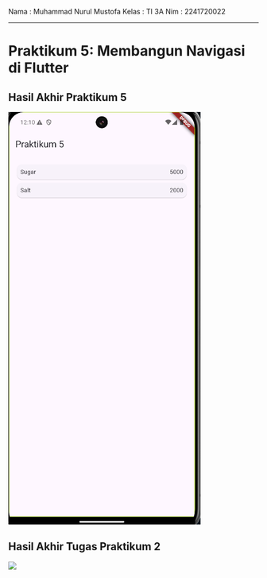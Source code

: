 Nama : Muhammad Nurul Mustofa
Kelas : TI 3A
Nim : 2241720022

---

# Praktikum 5: Membangun Navigasi di Flutter

## Hasil Akhir Praktikum 5

<img src="image_documentation/Hasil Akhir Praktikum 5.png">

## Hasil Akhir Tugas Praktikum 2

<img src="image_documentation/tugas.gif" width="400px">
